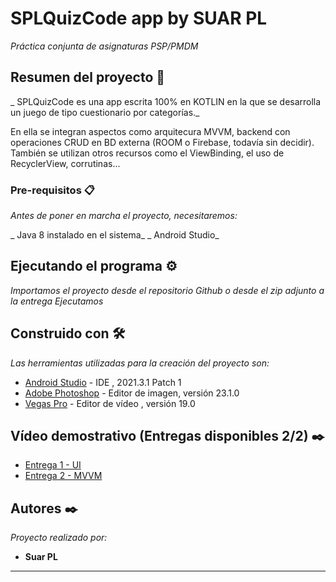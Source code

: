 # SPLQuizCode app by SUAR PL

_Práctica conjunta de asignaturas PSP/PMDM_

## Resumen del proyecto 🚀

_ SPLQuizCode es una app escrita 100% en KOTLIN en la que se desarrolla un juego de tipo cuestionario por categorías._

En ella se integran aspectos como arquitecura MVVM, backend con operaciones CRUD en BD externa (ROOM o Firebase, todavía sin decidir).
También se utilizan otros recursos como el ViewBinding, el uso de RecyclerView, corrutinas...

### Pre-requisitos 📋

_Antes de poner en marcha el proyecto, necesitaremos:_

_ Java 8 instalado en el sistema_
_ Android Studio_


## Ejecutando el programa ⚙️

_Importamos el proyecto desde el repositorio Github o desde el zip adjunto a la entrega_
_Ejecutamos_


## Construido con 🛠️

_Las herramientas utilizadas para la creación del proyecto son:_

* [Android Studio](https://developer.android.com/studio) - IDE , 2021.3.1 Patch 1
* [Adobe Photoshop](https://www.adobe.com/es/creativecloud/plans.html?plan=individual&filter=all&promoid=PYPVPZQK&mv=other) - Editor de imagen, versión 23.1.0
* [Vegas Pro](https://www.vegascreativesoftware.com/es/vegas-pro/) - Editor de vídeo , versión 19.0


## Vídeo demostrativo (Entregas disponibles 2/2) ✒️

* [Entrega 1 - UI](https://youtu.be/vQqhkbQEXkY)
* [Entrega 2 - MVVM](https://youtu.be/K0vA10X1eYs)

## Autores ✒️

_Proyecto realizado por:_

* **Suar PL**



---
